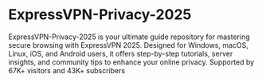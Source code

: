 # ExpressVPN-Privacy-2025
ExpressVPN-Privacy-2025 is your ultimate guide repository for mastering secure browsing with ExpressVPN 2025. Designed for Windows, macOS, Linux, iOS, and Android users, it offers step-by-step tutorials, server insights, and community tips to enhance your online privacy. Supported by 67K+ visitors and 43K+ subscribers
